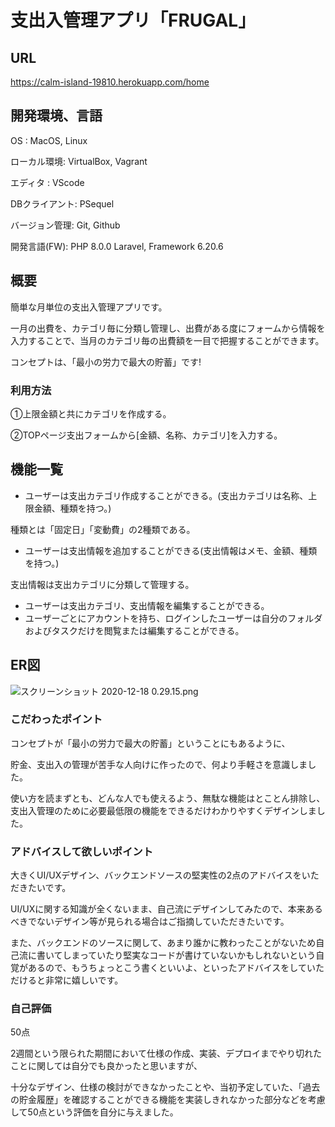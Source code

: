 # 支出入管理アプリ「FRUGAL」
## URL
https://calm-island-19810.herokuapp.com/home

## 開発環境、言語
OS : MacOS, Linux

ローカル環境: VirtualBox, Vagrant

エディタ : VScode

DBクライアント: PSequel

バージョン管理: Git, Github

開発言語(FW): PHP 8.0.0 Laravel, Framework 6.20.6

## 概要
簡単な月単位の支出入管理アプリです。

一月の出費を、カテゴリ毎に分類し管理し、出費がある度にフォームから情報を入力することで、当月のカテゴリ毎の出費額を一目で把握することができます。

コンセプトは、「最小の労力で最大の貯蓄」です!

### 利用方法

①上限金額と共にカテゴリを作成する。

②TOPページ支出フォームから[金額、名称、カテゴリ]を入力する。

## 機能一覧
- ユーザーは支出カテゴリ作成することができる。(支出カテゴリは名称、上限金額、種類を持つ。)

種類とは「固定日」「変動費」の2種類である。
- ユーザーは支出情報を追加することができる(支出情報はメモ、金額、種類を持つ。)

支出情報は支出カテゴリに分類して管理する。
- ユーザーは支出カテゴリ、支出情報を編集することができる。
- ユーザーごとにアカウントを持ち、ログインしたユーザーは自分のフォルダおよびタスクだけを閲覧または編集することができる。

## ER図
![スクリーンショット 2020-12-18 0.29.15.png](https://qiita-image-store.s3.ap-northeast-1.amazonaws.com/0/382190/b74fa13b-43ac-8247-f7e5-92731909b362.png)

### こだわったポイント
コンセプトが「最小の労力で最大の貯蓄」ということにもあるように、

貯金、支出入の管理が苦手な人向けに作ったので、何より手軽さを意識しました。

使い方を読まずとも、どんな人でも使えるよう、無駄な機能はとことん排除し、支出入管理のために必要最低限の機能をできるだけわかりやすくデザインしました。

### アドバイスして欲しいポイント
大きくUI/UXデザイン、バックエンドソースの堅実性の2点のアドバイスをいただきたいです。

UI/UXに関する知識が全くないまま、自己流にデザインしてみたので、本来あるべきでないデザイン等が見られる場合はご指摘していただきたいです。

また、バックエンドのソースに関して、あまり誰かに教わったことがないため自己流に書いてしまっていたり堅実なコードが書けていないかもしれないという自覚があるので、もうちょっとこう書くといいよ、といったアドバイスをしていただけると非常に嬉しいです。

### 自己評価
50点

2週間という限られた期間において仕様の作成、実装、デプロイまでやり切れたことに関しては自分でも良かったと思いますが、

十分なデザイン、仕様の検討ができなかったことや、当初予定していた、「過去の貯金履歴」を確認することができる機能を実装しきれなかった部分などを考慮して50点という評価を自分に与えました。





